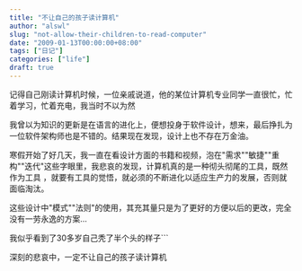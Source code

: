 ```yaml
---
title: "不让自己的孩子读计算机"
author: "alswl"
slug: "not-allow-their-children-to-read-computer"
date: "2009-01-13T00:00:00+08:00"
tags: ["日记"]
categories: ["life"]
draft: true
---
```


记得自己刚读计算机时候，一位亲戚说道，他的某位计算机专业同学一直很忙，忙着学习，忙着充电，我当时不以为然

我曾以为知识的更新是在语言的进化上，便想投身于软件设计，想来，最后挣扎为一位软件架构师也是不错的。结果现在发现，设计上也不存在万金油。

寒假开始了好几天，我一直在看设计方面的书籍和视频，泡在"需求""敏捷""重构""迭代"这些字眼里，我悲哀的发现，计算机真的是一种彻头彻尾的工具，既然作为工具
，就要有工具的觉悟，就必须的不断进化以适应生产力的发展，否则就面临淘汰。

这些设计中"模式""法则"的使用，其充其量只是为了更好的方便以后的更改，完全没有一劳永逸的方案...

我似乎看到了30多岁自己秃了半个头的样子```

深刻的悲哀中，一定不让自己的孩子读计算机
